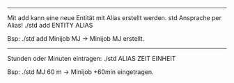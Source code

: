 
---

Mit add kann eine neue Entität mit Alias erstellt werden. std Ansprache per Alias!
./std add ENTITY ALIAS

Bsp: ./std add Minijob MJ  -> Minijob MJ erstellt.

---

Stunden oder Minuten eintragen:
./std ALIAS ZEIT EINHEIT

Bsp: ./std MJ 60 m  -> Minijob +60min eingetragen.
